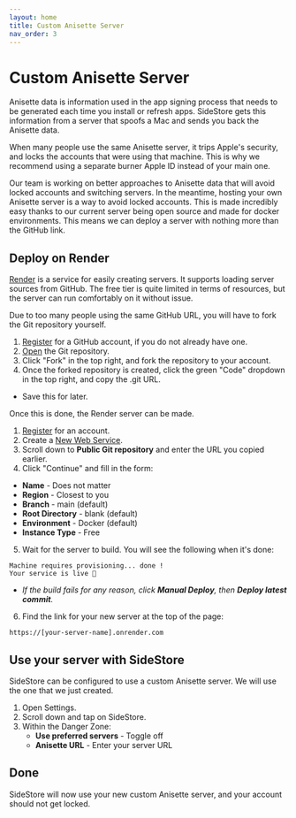 ```yaml
---
layout: home
title: Custom Anisette Server
nav_order: 3
---
```


# Custom Anisette Server

Anisette data is information used in the app signing process that needs to be generated each time you install or refresh apps. SideStore gets this information from a server that spoofs a Mac and sends you back the Anisette data.

When many people use the same Anisette server, it trips Apple's security, and locks the accounts that were using that machine. This is why we recommend using a separate burner Apple ID instead of your main one.

Our team is working on better approaches to Anisette data that will avoid locked accounts and switching servers. In the meantime, hosting your own Anisette server is a way to avoid locked accounts. This is made incredibly easy thanks to our current server being open source and made for docker environments. This means we can deploy a server with nothing more than the GitHub link.

## Deploy on Render

[Render](https://render.com/) is a service for easily creating servers. It supports loading server sources from GitHub. The free tier is quite limited in terms of resources, but the server can run comfortably on it without issue.

Due to too many people using the same GitHub URL, you will have to fork the Git repository yourself.

1. [Register](https://github.com/signup) for a GitHub account, if you do not already have one.
2. [Open](https://github.com/Dadoum/Provision) the Git repository.
3. Click "Fork" in the top right, and fork the repository to your account.
4. Once the forked repository is created, click the green "Code" dropdown in the top right, and copy the .git URL.
* Save this for later.

Once this is done, the Render server can be made.

1. [Register](https://dashboard.render.com/register/) for an account.
2. Create a [New Web Service](https://dashboard.render.com/select-repo?type=web).
3. Scroll down to **Public Git repository** and enter the URL you copied earlier.
4. Click "Continue" and fill in the form:
* **Name** - Does not matter
* **Region** - Closest to you
* **Branch** - main (default)
* **Root Directory** - blank (default)
* **Environment** - Docker (default)
* **Instance Type** - Free
5. Wait for the server to build. You will see the following when it's done:
```
Machine requires provisioning... done !
Your service is live 🎉
```
* *If the build fails for any reason, click **Manual Deploy**, then **Deploy latest commit**.*

6. Find the link for your new server at the top of the page:
```
https://[your-server-name].onrender.com
```

## Use your server with SideStore

SideStore can be configured to use a custom Anisette server. We will use the one that we just created.

1. Open Settings.
2. Scroll down and tap on SideStore.
3. Within the Danger Zone:
   - **Use preferred servers** - Toggle off
   - **Anisette URL** - Enter your server URL

## Done

SideStore will now use your new custom Anisette server, and your account should not get locked.